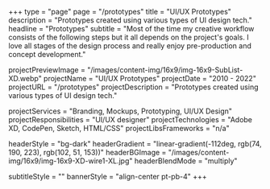 +++
type = "page"
page = "/prototypes"
title = "UI/UX Prototypes"
description = "Prototypes created using various types of UI design tech."
headline = "Prototypes"
subtitle = "Most of the time my creative workflow consists of the following steps but it all depends on the project's goals. I love all stages of the design process and really enjoy pre-production and concept development."

projectPreviewImage = "/images/content-img/16x9/img-16x9-SubList-XD.webp"
projectName = "UI/UX Prototypes"
projectDate = "2010 - 2022"
projectURL = "/prototypes"
projectDescription = "Prototypes created using various types of UI design tech."

projectServices = "Branding, Mockups, Prototyping, UI/UX Design"
projectResponsibilities = "UI/UX designer"
projectTechnologies = "Adobe XD, CodePen, Sketch, HTML/CSS"
projectLibsFrameworks = "n/a"

headerStyle = "bg-dark"
headerGradient = "linear-gradient(-112deg, rgb(74, 190, 223), rgb(102, 51, 153))"
headerBGImage = "/images/content-img/16x9/img-16x9-XD-wire1-XL.jpg"
headerBlendMode = "multiply"

subtitleStyle = ""
bannerStyle = "align-center pt-pb-4"
+++